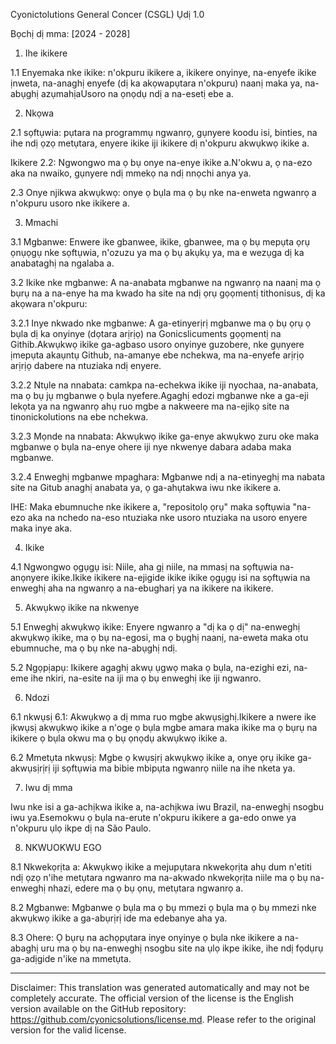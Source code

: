 Cyonictolutions General Concer (CSGL)
Ụdị 1.0

Bọchị dị mma: [2024 - 2028]

1. Ihe ikikere

1.1 Enyemaka nke ikike: n'okpuru ikikere a, ikikere onyinye, na-enyefe ikike ịnweta, na-anaghị enyefe (dị ka akọwapụtara n'okpuru) naanị maka ya, na-abụghị azụmahịaUsoro na ọnọdụ ndị a na-esetị ebe a.

2. Nkọwa

2.1 sọftụwia: pụtara na programmụ ngwanrọ, gụnyere koodu isi, binties, na ihe ndị ọzọ metụtara, enyere ikike iji ikikere dị n'okpuru akwụkwọ ikike a.

Ikikere 2.2: Ngwongwo ma ọ bụ onye na-enye ikike a.N'okwu a, ọ na-ezo aka na nwaiko, gụnyere ndị mmekọ na ndị nnọchi anya ya.

2.3 Onye njikwa akwụkwọ: onye ọ bụla ma ọ bụ nke na-enweta ngwanrọ a n'okpuru usoro nke ikikere a.

3. Mmachi

3.1 Mgbanwe: Enwere ike gbanwee, ikike, gbanwee, ma ọ bụ mepụta ọrụ ọnụọgụ nke sọftụwia, n'ozuzu ya ma ọ bụ akụkụ ya, ma e wezụga dị ka anabataghị na ngalaba a.

3.2 Ikike nke mgbanwe: A na-anabata mgbanwe na ngwanrọ na naanị ma ọ bụrụ na a na-enye ha ma kwado ha site na ndị ọrụ gọọmentị tithonisus, dị ka akọwara n'okpuru:

3.2.1 Inye nkwado nke mgbanwe: A ga-etinyerịrị mgbanwe ma ọ bụ ọrụ ọ bụla dị ka onyinye (dọtara arịrịọ) na Gonicslicuments gọọmentị na Githib.Akwụkwọ ikike ga-agbaso usoro onyinye guzobere, nke gụnyere ịmepụta akaụntụ Github, na-amanye ebe nchekwa, ma na-enyefe arịrịọ arịrịọ dabere na ntuziaka ndị enyere.

3.2.2 Ntụle na nnabata: camkpa na-echekwa ikike iji nyochaa, na-anabata, ma ọ bụ jụ mgbanwe ọ bụla nyefere.Agaghị edozi mgbanwe nke a ga-eji lekọta ya na ngwanrọ ahụ ruo mgbe a nakweere ma na-ejikọ site na tinonickolutions na ebe nchekwa.

3.2.3 Mọnde na nnabata: Akwụkwọ ikike ga-enye akwụkwọ zuru oke maka mgbanwe ọ bụla na-enye ohere iji nye nkwenye dabara adaba maka mgbanwe.

3.2.4 Enweghị mgbanwe mpaghara: Mgbanwe ndị a na-etinyeghị ma nabata site na Gitub anaghị anabata ya, ọ ga-ahụtakwa iwu nke ikikere a.

IHE: Maka ebumnuche nke ikikere a, "repositolọ ọrụ" maka sọftụwia "na-ezo aka na nchedo na-eso ntuziaka nke usoro ntuziaka na usoro enyere maka inye aka.

4. Ikike

4.1 Ngwongwo ọgụgụ isi: Niile, aha gị niile, na mmasị na sọftụwia na-anọnyere ikike.Ikike ikikere na-ejigide ikike ikike ọgụgụ isi na sọftụwia na enweghị aha na ngwanrọ a na-ebugharị ya na ikikere na ikikere.

5. Akwụkwọ ikike na nkwenye

5.1 Enweghị akwụkwọ ikike: Enyere ngwanrọ a "dị ka ọ dị" na-enweghị akwụkwọ ikike, ma ọ bụ na-egosi, ma ọ bụghị naanị, na-eweta maka otu ebumnuche, ma ọ bụ nke na-abụghị ndị.

5.2 Ngọpịapụ: Ikikere agaghị akwụ ụgwọ maka ọ bụla, na-ezighi ezi, na-eme ihe nkiri, na-esite na iji ma ọ bụ enweghị ike iji ngwanro.

6. Ndozi

6.1 nkwụsị 6.1: Akwụkwọ a dị mma ruo mgbe akwụsịghị.Ikikere a nwere ike ịkwụsị akwụkwọ ikike a n'oge ọ bụla mgbe amara maka ikike ma ọ bụrụ na ikikere ọ bụla okwu ma ọ bụ ọnọdụ akwụkwọ ikike a.

6.2 Mmetụta nkwụsị: Mgbe ọ kwụsịrị akwụkwọ ikike a, onye ọrụ ikike ga-akwụsịrịrị iji sọftụwia ma bibie mbipụta ngwanrọ niile na ihe nketa ya.

7. Iwu dị mma

Iwu nke isi a ga-achịkwa ikike a, na-achịkwa iwu Brazil, na-enweghị nsogbu iwu ya.Esemokwu ọ bụla na-erute n'okpuru ikikere a ga-edo onwe ya n'okpuru ụlọ ikpe dị na São Paulo.

8. NKWUOKWU EGO

8.1 Nkwekọrịta a: Akwụkwọ ikike a mejupụtara nkwekọrịta ahụ dum n'etiti ndị ọzọ n'ihe metụtara ngwanro ma na-akwado nkwekọrịta niile ma ọ bụ na-enweghị nhazi, edere ma ọ bụ ọnụ, metụtara ngwanrọ a.

8.2 Mgbanwe: Mgbanwe ọ bụla ma ọ bụ mmezi ọ bụla ma ọ bụ mmezi nke akwụkwọ ikike a ga-abụrịrị ide ma edebanye aha ya.

8.3 Ohere: Ọ bụrụ na achọpụtara inye onyinye ọ bụla nke ikikere a na-abaghị uru ma ọ bụ na-enweghị nsogbu site na ụlọ ikpe ikike, ihe ndị fọdụrụ ga-adịgide n'ike na mmetụta.

---
Disclaimer: This translation was generated automatically and may not be completely accurate. The official version of the license is the English version available on the GitHub repository: https://github.com/cyonicsolutions/license.md. Please refer to the original version for the valid license.